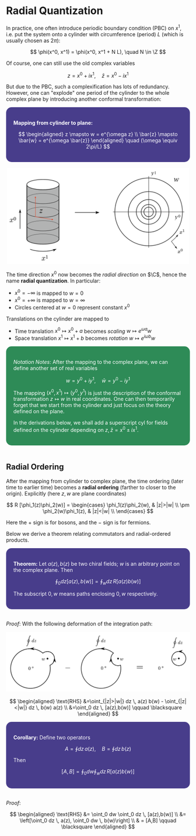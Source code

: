 <style>
    .katex {
        font-size: 1.1em;
    }
    .remark {
        border-radius: 15px;
        padding: 20px;
        background-color: SeaGreen;
        color: White;
    }
    .result {
        border-radius: 15px;
        padding: 20px;
        background-color: DarkSlateBlue;
        color: White;
    }
</style>

# Radial Quantization

In practice, one often introduce periodic boundary condition (PBC) on $x^1$, i.e. put the system onto a cylinder with circumference (period) $L$ (which is usually chosen as $2\pi$):

$$
\phi(x^0, x^1) = \phi(x^0, x^1 + N L), \quad
N \in \Z
$$

Of course, one can still use the old complex variables

$$
z = x^0 + ix^1, \quad
\bar{z} = x^0 - ix^1
$$

But due to the PBC, such a complexification has lots of redundancy. However, one can "explode" one period of the cylinder to the whole complex plane by introducing another conformal transformation:

<div class="result">

**Mapping from cylinder to plane:**

$$
\begin{aligned}
    z \mapsto w = e^{\omega z} \\
    \bar{z} \mapsto \bar{w} = e^{\omega \bar{z}}
\end{aligned} \quad
(\omega \equiv 2\pi/L)
$$

</div><br>

<center>
<img src="images/radial_quant.png" width="500pt">
</center>

The time direction $x^0$ now becomes the *radial direction* on $\C$, hence the name **radial quantization**. In particular:

- $x^0 = -\infty$ is mapped to $w = 0$
- $x^0 = +\infty$ is mapped to $w = \infty$
- Circles centered at $w = 0$ represent constant $x^0$

Translations on the cylinder are mapped to

- Time translation $x^0 \mapsto x^0 + a$ 
    becomes *scaling* $w \mapsto e^{\omega a} w$
- Space translation $x^1 \mapsto x^1 + b$ 
    becomes *rotation* $w \mapsto e^{i \omega b} w$

<div class="remark">

*Notation Notes*: After the mapping to the complex plane, we can define another set of real variables

$$
w = y^0 + iy^1, \quad
\bar{w} = y^0 - iy^1
$$

The mapping $(x^0,x^1) \mapsto (y^0,y^1)$ is just the description of the conformal transformation $z\mapsto w$ in real coordinates. One can then temporarily forget that we start from the cylinder and just focus on the theory defined on the plane. 

In the derivations below, we shall add a superscript $\text{cyl}$ for fields defined on the cylinder depending on $z, \bar{z} = x^0 \pm ix^1$.

</div><br>

## Radial Ordering

After the mapping from cylinder to complex plane, the time ordering (later time to earlier time) becomes a **radial ordering** (farther to closer to the origin). Explicitly (here $z,w$ are plane coordinates)

$$
R [\phi_1(z)\phi_2(w)] =
\begin{cases}
    \phi_1(z)\phi_2(w), & |z|>|w| \\
    \pm \phi_2(w)\phi_1(z), & |z|<|w| \\
\end{cases}
$$

Here the $+$ sign is for bosons, and the $-$ sign is for fermions.

Below we derive a theorem relating commutators and radial-ordered products. 

<div class="result">

**Theorem:** Let $a(z), b(z)$ be two chiral fields; $w$ is an arbitrary point on the complex plane. Then

$$
\oint_0 dz [a(z),b(w)]
= \oint_w dz \,R [a(z) b(w)]
$$

The subscript $0,w$ means paths enclosing $0,w$ respectively.

</div><br>

*Proof*: With the following deformation of the integration path:

<center>
<img src="images/norm_ord_int_path.png" width="600pt">
</center>

$$
\begin{aligned}
    \text{RHS}
    &=\oint_{|z|>|w|} dz \, a(z) b(w)
    - \oint_{|z|<|w|} dz \, b(w) a(z)
    \\
    &=\oint_0 dz \, [a(z),b(w)]
    \qquad \blacksquare
\end{aligned}
$$

<div class="result">

**Corollary:** Define two operators

$$
A=\oint dz \, a(z), \quad
B=\oint dz \, b(z)
$$

Then 

$$
[A,B] = \oint_0 dw \oint_w dz \, R [a(z) b(w)]
$$

</div><br>

*Proof*:

$$
\begin{aligned}
    \text{RHS}
    &= \oint_0 dw \oint_0 dz \, [a(z),b(w)]
    \\
    &= \left[\oint_0 dz \, a(z), \oint_0 dw \, b(w)\right]
    \\
    & = [A,B] 
    \qquad \blacksquare
\end{aligned}
$$